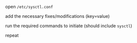 open `/etc/sysctl.conf`

add the necessary fixes/modifications (key=value)

run the required commands to initiate (should include `sysctl`)

repeat